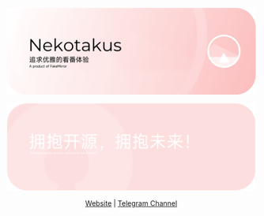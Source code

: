 <p align="center">
<p align="center">
<img src="https://raw.githubusercontent.com/Nekotakus/.github/main/GitHub%20Banner.png">
</p>
<p align="center">   
    <img src="https://raw.githubusercontent.com/Nekotakus/.github/main/2nd%20Banner.png">
</p>
<p align="center">
    <a href="https://nekotakus.com" target="_blank">Website</a>  |  <a href="https://t.me/Nekotakus">Telegram Channel</a>
</p>
